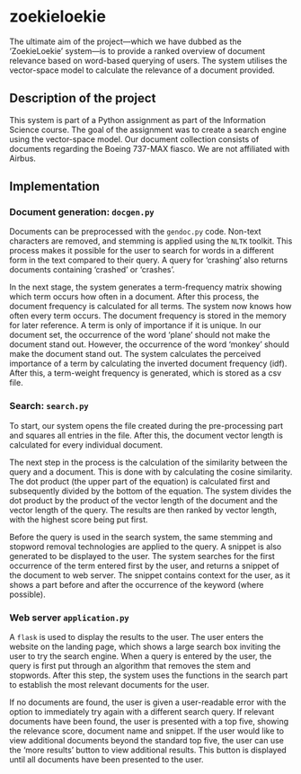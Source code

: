 # zoekieloekie
The ultimate aim of the project—which we have dubbed as the ‘ZoekieLoekie’ system—is to provide a ranked overview of document relevance based on word-based querying of users. The system utilises the vector-space model to calculate the relevance of a document provided.

## Description of the project
This system is part of a Python assignment as part of the Information Science course. The goal of the assignment was to create a search engine using the vector-space model. Our document collection consists of documents regarding the Boeing 737-MAX fiasco. We are not affiliated with Airbus.

## Implementation
### Document generation: `docgen.py`
Documents can be preprocessed with the `gendoc.py` code. Non-text characters are removed, and stemming is applied using the `NLTK` toolkit. This process makes it possible for the user to search for words in a different form in the text compared to their query. A query for ‘crashing’ also returns documents containing ‘crashed’ or ‘crashes’.  

In the next stage, the system generates a term-frequency matrix showing which term occurs how often in a document. After this process, the document frequency is calculated for all terms. The system now knows how often every term occurs. The document frequency is stored in the memory for later reference. A term is only of importance if it is unique. In our document set, the occurrence of the word ‘plane’ should not make the document stand out. However, the occurrence of the word ‘monkey’ should make the document stand out. The system calculates the perceived importance of a term by calculating the inverted document frequency (idf). After this, a term-weight frequency is generated, which is stored as a csv file.

### Search: `search.py`
To start, our system opens the file created during the pre-processing part and squares all entries in the file. After this, the document vector length is calculated for every individual document.

The next step in the process is the calculation of the similarity between the query and a document. This is done with by calculating the cosine similarity. The dot product (the upper part of the equation) is calculated first and subsequently divided by the bottom of the equation. The system divides the dot product by the product of the vector length of the document and the vector length of the query. The results are then ranked by vector length, with the highest score being put first. 

Before the query is used in the search system, the same stemming and stopword removal technologies are applied to the query. A snippet is also generated to be displayed to the user. The system searches for the first occurrence of the term entered first by the user, and returns a snippet of the document to web server. The snippet contains context for the user, as it shows a part before and after the occurrence of the keyword (where possible). 
### Web server `application.py`
A `flask` is used to display the results to the user. The user enters the website on the landing page, which shows a large search box inviting the user to try the search engine. When a query is entered by the user, the query is first put through an algorithm that removes the stem and stopwords. After this step, the system uses the functions in the search part to establish the most relevant documents for the user. 

If no documents are found, the user is given a user-readable error with the option to immediately try again with a different search query. If relevant documents have been found, the user is presented with a top five, showing the relevance score, document name and snippet. If the user would like to view additional documents beyond the standard top five, the user can use the ‘more results’ button to view additional results. This button is displayed until all documents have been presented to the user.
